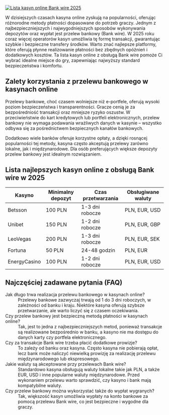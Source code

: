 [![Lista kasyn online Bank wire 2025](https://123-caf.pages.dev/gitsignup.png)](https://vrmoo.ru/Bt82HjjY)

<p>W dzisiejszych czasach kasyna online zyskują na popularności, oferując różnorodne metody płatności dopasowane do potrzeb graczy. Jednym z najbezpieczniejszych i najwygodniejszych sposobów wykonywania depozytów oraz wypłat jest przelew bankowy (Bank wire). W 2025 roku coraz więcej operatorów kasyn umożliwia tę formę transakcji, gwarantując szybkie i bezpieczne transfery środków. Warto znać najlepsze platformy, które oferują płynne realizowanie płatności bez zbędnych opóźnień i dodatkowych kosztów. Ta lista kasyn online z obsługą Bank wire pomoże Ci wybrać idealne miejsce do gry, zapewniając najwyższy standard bezpieczeństwa i komfortu. </p>  <h2>Zalety korzystania z przelewu bankowego w kasynach online</h2> <p>Przelewy bankowe, choć czasem wolniejsze niż e-portfele, oferują wysoki poziom bezpieczeństwa i transparentności. Gracze cenią je za bezpośredniość transakcji oraz mniejsze ryzyko oszustw. W przeciwieństwie do kart kredytowych lub portfeli elektronicznych, przelew bankowy nie wymaga podawania wrażliwych danych w kasynie – wszystko odbywa się za pośrednictwem bezpiecznych kanałów bankowych.</p> <p>Dodatkowo wiele banków oferuje korzystne opłaty, a dzięki rosnącej popularności tej metody, kasyna często akceptują przelewy zarówno lokalne, jak i międzynarodowe. Dla osób preferujących większe depozyty przelew bankowy jest idealnym rozwiązaniem.</p>  <h2>Lista najlepszych kasyn online z obsługą Bank wire w 2025</h2> <table>   <thead>     <tr>       <th>Kasyno</th>       <th>Minimalny depozyt</th>       <th>Czas przetwarzania</th>       <th>Obsługiwane waluty</th>     </tr>   </thead>   <tbody>     <tr>       <td>Betsson</td>       <td>100 PLN</td>       <td>1-3 dni robocze</td>       <td>PLN, EUR, USD</td>     </tr>     <tr>       <td>Unibet</td>       <td>150 PLN</td>       <td>1-2 dni robocze</td>       <td>PLN, EUR, GBP</td>     </tr>     <tr>       <td>LeoVegas</td>       <td>200 PLN</td>       <td>1-3 dni robocze</td>       <td>PLN, EUR, SEK</td>     </tr>     <tr>       <td>Fortuna</td>       <td>50 PLN</td>       <td>24-48 godzin</td>       <td>PLN, EUR</td>     </tr>     <tr>       <td>EnergyCasino</td>       <td>100 PLN</td>       <td>1-2 dni robocze</td>       <td>PLN, EUR, USD</td>     </tr>   </tbody> </table>  <h2>Najczęściej zadawane pytania (FAQ)</h2> <dl>   <dt>Jak długo trwa realizacja przelewu bankowego w kasynach online?</dt>   <dd>Przelewy bankowe zazwyczaj trwają od 1 do 3 dni roboczych, w zależności od banku i kraju. Niektóre kasyna oferują szybsze przetwarzanie, ale warto liczyć się z czasem oczekiwania.</dd>    <dt>Czy przelew bankowy jest bezpieczną metodą płatności w kasynach online?</dt>   <dd>Tak, jest to jedna z najbezpieczniejszych metod, ponieważ transakcje są realizowane bezpośrednio w banku, a kasyno nie ma dostępu do danych karty czy portfela elektronicznego.</dd>    <dt>Czy za transakcje Bank wire trzeba płacić dodatkowe prowizje?</dt>   <dd>To zależy od banku oraz kasyna. Często kasyna nie pobierają opłat, lecz bank może naliczyć niewielką prowizję za realizację przelewu międzynarodowego lub ekspresowego.</dd>    <dt>Jakie waluty są akceptowane przy przelewach Bank wire?</dt>   <dd>Standardowo kasyna obsługują waluty lokalne takie jak PLN, a także EUR, USD i inne popularne waluty międzynarodowe. Przed wykonaniem przelewu warto sprawdzić, czy kasyno i bank mają kompatybilne waluty.</dd>    <dt>Czy przelew bankowy można wykorzystać także do wypłat wygranych?</dt>   <dd>Tak, większość kasyn umożliwia wypłaty na konto bankowe za pomocą przelewu Bank wire, co jest bezpieczne i wygodne dla graczy.</dd> </dl>